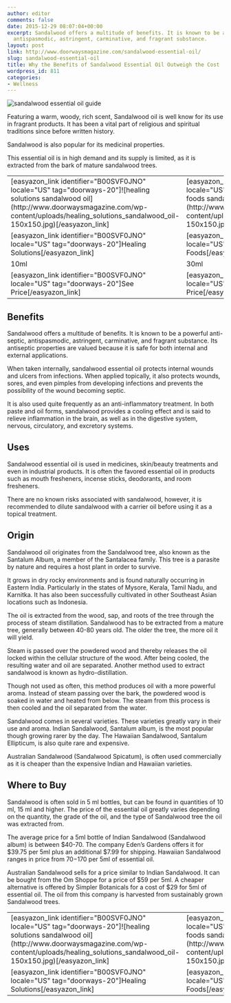 ```yaml
---
author: editor
comments: false
date: 2015-12-29 08:07:04+00:00
excerpt: Sandalwood offers a multitude of benefits. It is known to be a powerful anti-septic,
  antispasmodic, astringent, carminative, and fragrant substance.
layout: post
link: http://www.doorwaysmagazine.com/sandalwood-essential-oil/
slug: sandalwood-essential-oil
title: Why the Benefits of Sandalwood Essential Oil Outweigh the Cost
wordpress_id: 811
categories:
- Wellness
---
```


![sandalwood essential oil guide](http://www.doorwaysmagazine.com/wp-content/uploads/sandalwood_essential_oil_guide.jpg)

Featuring a warm, woody, rich scent, Sandalwood oil is well know for its use in fragrant products. It has been a vital part of religious and spiritual traditions since before written history.  

Sandalwood is also popular for its medicinal properties. 

This essential oil is in high demand and its supply is limited, as it is extracted from the bark of mature sandalwood trees. 

<table >
<tr >

<td >[easyazon_link identifier="B00SVF0JNO" locale="US" tag="doorways-20"]![healing solutions sandalwood oil](http://www.doorwaysmagazine.com/wp-content/uploads/healing_solutions_sandalwood_oil-150x150.jpg)[/easyazon_link]
</td>

<td >[easyazon_link identifier="B001B4NBOQ" locale="US" tag="doorways-20"]![now foods sandalwood oil](http://www.doorwaysmagazine.com/wp-content/uploads/now_foods_sandalwood_oil-150x150.jpg)[/easyazon_link]
</td>

<td >[easyazon_link identifier="B005CDHVDE" locale="US" tag="doorways-20"]![edens garden sandalwood oil](http://www.doorwaysmagazine.com/wp-content/uploads/edens_garden_sandalwood_oil-150x150.jpg)[/easyazon_link]
</td>

<td >[easyazon_link identifier="B004O223D2" locale="US" tag="doorways-20"]![doterra sandalwood oil](http://www.doorwaysmagazine.com/wp-content/uploads/doterra_sandalwood_oil-150x150.jpg)[/easyazon_link]
</td>
</tr>
<tr >

<td >[easyazon_link identifier="B00SVF0JNO" locale="US" tag="doorways-20"]Healing Solutions[/easyazon_link]
</td>

<td >[easyazon_link identifier="B001B4NBOQ" locale="US" tag="doorways-20"]Now Foods[/easyazon_link]
</td>

<td >[easyazon_link identifier="B005CDHVDE" locale="US" tag="doorways-20"]Edens Garden[/easyazon_link]
</td>

<td >[easyazon_link identifier="B004O223D2" locale="US" tag="doorways-20"]doTERRA[/easyazon_link]
</td>
</tr>
<tr >

<td >10ml
</td>

<td >30ml
</td>

<td >5ml
</td>

<td >5ml
</td>
</tr>
<tr >

<td >[easyazon_link identifier="B00SVF0JNO" locale="US" tag="doorways-20"]See Price[/easyazon_link]
</td>

<td >[easyazon_link identifier="B001B4NBOQ" locale="US" tag="doorways-20"]See Price[/easyazon_link]
</td>

<td >[easyazon_link identifier="B005CDHVDE" locale="US" tag="doorways-20"]See Price[/easyazon_link]
</td>

<td >[easyazon_link identifier="B004O223D2" locale="US" tag="doorways-20"]See Price[/easyazon_link]
</td>
</tr>
</table>



## Benefits



Sandalwood offers a multitude of benefits. It is known to be a powerful anti-septic, antispasmodic, astringent, carminative, and fragrant substance. Its antiseptic properties are valued because it is safe for both internal and external applications. 

When taken internally, sandalwood essential oil protects internal wounds and ulcers from infections. When applied topically, it also protects wounds, sores, and even pimples from developing infections and prevents the possibility of the wound becoming septic. 

It is also used quite frequently as an anti-inflammatory treatment. In both paste and oil forms, sandalwood provides a cooling effect and is said to relieve inflammation in the brain, as well as in the digestive system, nervous, circulatory, and excretory systems. 



## Uses



Sandalwood essential oil is used in medicines, skin/beauty treatments and even in industrial products. It is often the favored essential oil in products such as mouth fresheners, incense sticks, deodorants, and room fresheners. 

There are no known risks associated with sandalwood, however, it is recommended to dilute sandalwood with a carrier oil before using it as a topical treatment. 



## Origin



Sandalwood oil originates from the Sandalwood tree, also known as the Santalum Album, a member of the Santalacea family. This tree is a parasite by nature and requires a host plant in order to survive. 

It grows in dry rocky environments and is found naturally occurring in Eastern India. Particularly in the states of Mysore, Kerala, Tamil Nadu, and Karnitka. It has also been successfully cultivated in other Southeast Asian locations such as Indonesia. 

The oil is extracted from the wood, sap, and roots of the tree through the process of steam distillation. Sandalwood has to be extracted from a mature tree, generally between 40-80 years old. The older the tree, the more oil it will yield. 

Steam is passed over the powdered wood and thereby releases the oil locked within the cellular structure of the wood. After being cooled, the resulting water and oil are separated. Another method used to extract sandalwood is known as hydro-distillation. 

Though not used as often, this method produces oil with a more powerful aroma. Instead of steam passing over the bark, the powdered wood is soaked in water and heated from below. The steam from this process is then cooled and the oil separated from the water. 

Sandalwood comes in several varieties. These varieties greatly vary in their use and aroma. Indian Sandalwood, Santalum album, is the most popular though growing rarer by the day. The Hawaiian Sandalwood, Santalum Ellipticum, is also quite rare and expensive. 

Australian Sandalwood (Sandalwood Spicatum), is often used commercially as it is cheaper than the expensive Indian and Hawaiian varieties. 



## Where to Buy



Sandalwood is often sold in 5 ml bottles, but can be found in quantities of 10 ml, 15 ml and higher. The price of the essential oil greatly varies depending on the quantity, the grade of the oil, and the type of Sandalwood tree the oil was extracted from. 

The average price for a 5ml bottle of Indian Sandalwood (Sandalwood album) is between $40-70.  The company Eden’s Gardens offers it for $39.75 per 5ml plus an additional $7.99 for shipping. Hawaiian Sandalwood ranges in price from $70-$170 per 5ml of essential oil. 

Australian Sandalwood sells for a price similar to Indian Sandalwood. It can be bought from the Om Shoppe for a price of $59 per 5ml. A cheaper alternative is offered by Simpler Botanicals for a cost of $29 for 5ml of essential oil. The oil from this company is harvested from sustainably grown Sandalwood trees.

<table >
<tr >

<td >[easyazon_link identifier="B00SVF0JNO" locale="US" tag="doorways-20"]![healing solutions sandalwood oil](http://www.doorwaysmagazine.com/wp-content/uploads/healing_solutions_sandalwood_oil-150x150.jpg)[/easyazon_link]
</td>

<td >[easyazon_link identifier="B001B4NBOQ" locale="US" tag="doorways-20"]![now foods sandalwood oil](http://www.doorwaysmagazine.com/wp-content/uploads/now_foods_sandalwood_oil-150x150.jpg)[/easyazon_link]
</td>

<td >[easyazon_link identifier="B005CDHVDE" locale="US" tag="doorways-20"]![edens garden sandalwood oil](http://www.doorwaysmagazine.com/wp-content/uploads/edens_garden_sandalwood_oil-150x150.jpg)[/easyazon_link]
</td>

<td >[easyazon_link identifier="B004O223D2" locale="US" tag="doorways-20"]![doterra sandalwood oil](http://www.doorwaysmagazine.com/wp-content/uploads/doterra_sandalwood_oil-150x150.jpg)[/easyazon_link]
</td>
</tr>
<tr >

<td >[easyazon_link identifier="B00SVF0JNO" locale="US" tag="doorways-20"]Healing Solutions[/easyazon_link]
</td>

<td >[easyazon_link identifier="B001B4NBOQ" locale="US" tag="doorways-20"]Now Foods[/easyazon_link]
</td>

<td >[easyazon_link identifier="B005CDHVDE" locale="US" tag="doorways-20"]Edens Garden[/easyazon_link]
</td>

<td >[easyazon_link identifier="B004O223D2" locale="US" tag="doorways-20"]doTERRA[/easyazon_link]
</td>
</table>
